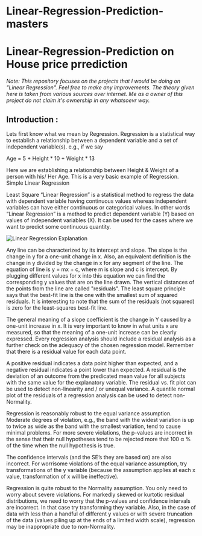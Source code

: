 # Linear-Regression-Prediction-masters


# Linear-Regression-Prediction on House price prrediction
_Note: This repository focuses on the projects that I would be doing on "Linear Regression". Feel free to make any improvements.
The theory given here is taken from various sources over internet. Me as a owner of this project do not claim it's ownership in any whatsoevr way._


## Introduction :
Lets first know what we mean by Regression. Regression is a statistical way to establish a relationship between a dependent variable and a set of independent variable(s). e.g., if we say 

Age = 5 + Height * 10 + Weight * 13

Here we are establishing a relationship between Height & Weight of a person with his/ Her Age. This is a very basic example of Regression.
Simple Linear Regression

Least Square “Linear Regression” is a statistical method to regress the data with dependent variable having continuous values whereas independent variables can have either continuous or categorical values. In other words “Linear Regression” is a 
method to predict dependent variable (Y) based on values of independent variables (X).  It can be used for the cases where we 
want to predict some continuous quantity. 

![Linear Regression Explanation](http://ictedusrv.cumbria.ac.uk/maths/SecMaths/U4/images/pic111.gif)

Any line can be characterized by its intercept and slope. The slope is the change in y for a one-unit change in x. Also, an equivalent definition is the change in y divided by the change in x for any segment of the line. 
The equation of line is y = mx + c, where m is slope and c is intercept. By plugging different values for x into this equation 
we can find the corresponding y values that are on the line drawn. The vertical distances of the points from the line are called "residuals". The least square principle says that the best-fit line is the one with the smallest sum of squared residuals.  It is interesting to note that the sum of the residuals (not squared) is zero for the least-squares best-fit line.

The general meaning of a slope coefficient is the change in Y caused by a one-unit increase in x. It is very important to know in what units x are measured, so that the meaning of a one-unit increase can be clearly expressed. Every regression analysis should include a residual analysis as a further check on the adequacy of the chosen regression model.  Remember that there is a residual value for each data point.

A  positive  residual  indicates  a  data  point  higher  than  expected,  and  a  negative residual indicates a point lower than expected. A residual is the deviation of an outcome from the predicated mean value for all subjects with the same value for the explanatory variable. The residual vs.  fit plot can be used to detect non-linearity and / or unequal variance. A quantile normal plot of the residuals of a regression analysis can be used to detect non-Normality.

Regression is reasonably robust to the equal variance assumption.  Moderate degrees of violation, e.g., the band with the widest variation is up to twice as wide as the band with the smallest variation, tend to cause minimal problems. For more 
severe violations, the p-values are incorrect in the sense that their null hypotheses tend to be rejected more that 100 α
% of the time when the null hypothesis is true.

The confidence intervals (and the SE’s they are based on) are also incorrect.  For worrisome violations of the equal variance assumption, try transformations of the y variable (because the assumption applies at each x value,  transformation of x will be ineffective).

Regression is quite robust to the Normality assumption. You only need to worry about severe violations.  For markedly skewed or kurtotic residual distributions, we need to worry that the p-values and confidence intervals are incorrect.  In that
case try transforming they variable.  Also,  in the case of data with less than a handful of different y values or with severe truncation of the data (values piling up at the ends of a limited width scale), regression may be inappropriate due to
non-Normality.
